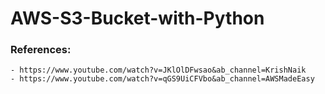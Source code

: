 # AWS-S3-Bucket-with-Python

### References:
    - https://www.youtube.com/watch?v=JKlOlDFwsao&ab_channel=KrishNaik
    - https://www.youtube.com/watch?v=qGS9UiCFVbo&ab_channel=AWSMadeEasy
